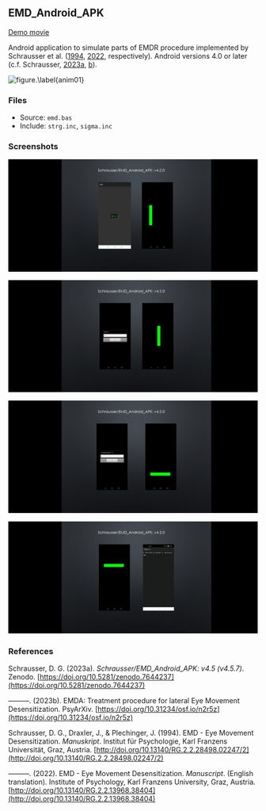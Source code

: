 ## EMD_Android_APK
[Demo movie](https://m.youtube.com/watch?v=n8u1iLaO1cQ)

Android application to simulate parts of EMDR procedure implemented by Schrausser et al. ([1994](http://doi.org/10.13140/RG.2.2.28498.02247/2), [2022](http://doi.org/10.13140/RG.2.2.13968.38404), respectively). Android versions 4.0 or later (c.f. Schrausser, [2023a](https://doi.org/10.5281/zenodo.7644237), [b](https://doi.org/10.31234/osf.io/n2r5z)).

![figure.\label{anim01}](anim01.gif)

### Files

- Source: `emd.bas`
- Include: `strg.inc`, `sigma.inc`

### Screenshots

![figure.\label{pic1}](pic1.jpg)

![figure.\label{pic2}](pic2.jpg)

![figure.\label{pic3}](pic3.jpg)

![figure.\label{pic4}](pic4.jpg)

### References

Schrausser, D. G. (2023a). *Schrausser/EMD_Android_APK: v4.5 (v4.5.7)*. Zenodo. [https://doi.org/10.5281/zenodo.7644237](https://doi.org/10.5281/zenodo.7644237)
   
———. (2023b). EMDA: Treatment procedure for lateral Eye Movement
Desensitization. PsyArXiv. [https://doi.org/10.31234/osf.io/n2r5z](https://doi.org/10.31234/osf.io/n2r5z)

Schrausser, D. G., Draxler, J., & Plechinger, J. (1994). EMD - Eye Movement Desensitization. *Manuskript*. Institut für Psychologie, Karl Franzens Universität, Graz, Austria. [http://doi.org/10.13140/RG.2.2.28498.02247/2](http://doi.org/10.13140/RG.2.2.28498.02247/2)
 
———. (2022). EMD - Eye Movement Desensitization. *Manuscript*. (English translation). Institute of Psychology, Karl Franzens University, Graz, Austria. [http://doi.org/10.13140/RG.2.2.13968.38404](http://doi.org/10.13140/RG.2.2.13968.38404)
